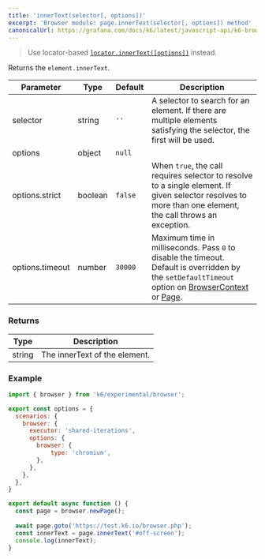 ```yaml
---
title: 'innerText(selector[, options])'
excerpt: 'Browser module: page.innerText(selector[, options]) method'
canonicalUrl: https://grafana.com/docs/k6/latest/javascript-api/k6-browser/page/innertext/
---
```


<Blockquote mod="warning" title="">

Use locator-based [`locator.innerText([options])`](/javascript-api/k6-experimental/browser/locator/innertext/) instead.

</Blockquote>

Returns the `element.innerText`.

<TableWithNestedRows>

| Parameter       | Type   | Default | Description                                                                                                                                                                                                                           |
|-----------------|--------|---------|---------------------------------------------------------------------------------------------------------------------------------------------------------------------------------------------------------------------------------------|
| selector        | string  | `''`    |  A selector to search for an element. If there are multiple elements satisfying the selector, the first will be used.                                                                                                                 |
| options         | object | `null`  |                                                                                                                                                                                                                      |
| options.strict  | boolean| `false`  | When `true`, the call requires selector to resolve to a single element. If given selector resolves to more than one element, the call throws an exception.                                                                            |
| options.timeout | number | `30000` | Maximum time in milliseconds. Pass `0` to disable the timeout. Default is overridden by the `setDefaultTimeout` option on [BrowserContext](/javascript-api/k6-experimental/browser/browsercontext/) or [Page](/javascript-api/k6-experimental/browser/page/). |

</TableWithNestedRows>

### Returns

| Type   | Description                    |
|--------|--------------------------------|
| string | The innerText of the element. |

### Example

<CodeGroup labels={[]}>

```javascript
import { browser } from 'k6/experimental/browser';

export const options = {
  scenarios: {
    browser: {
      executor: 'shared-iterations',
      options: {
        browser: {
            type: 'chromium',
        },
      },
    },
  },
}

export default async function () {
  const page = browser.newPage();
  
  await page.goto('https://test.k6.io/browser.php');
  const innerText = page.innerText('#off-screen');
  console.log(innerText);
}
```

</CodeGroup>
